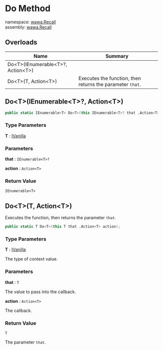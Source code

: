 # Do Method

namespace: [wawa\.Recall](../../wawa.Recall.md)<br />
assembly: [wawa\.Recall](../../../wawa.Recall.md)



## Overloads

| Name | Summary |
|------|---------|
| Do\<T\>\(IEnumerable\<T\>?, Action\<T\>\) |  |
| Do\<T\>\(T, Action\<T\>\) | Executes the function, then returns the parameter `that`\. |

## Do\<T\>\(IEnumerable\<T\>?, Action\<T\>\)



```csharp
public static IEnumerable<T> Do<T>(this IEnumerable<T>? that ,Action<T> action);
```

### Type Parameters

__T__ : [IVanilla](../../../wawa.Recall/wawa.Recall/IVanilla.md)



### Parameters

__that__ : `IEnumerable<T>?`



__action__ : `Action<T>`



### Return Value

`IEnumerable<T>`



## Do\<T\>\(T, Action\<T\>\)

Executes the function, then returns the parameter `that`\.

```csharp
public static T Do<T>(this T that ,Action<T> action);
```

### Type Parameters

__T__ : [IVanilla](../../../wawa.Recall/wawa.Recall/IVanilla.md)

The type of context value\.

### Parameters

__that__ : `T`

The value to pass into the callback\.

__action__ : `Action<T>`

The callback\.

### Return Value

`T`

The parameter `that`\.


